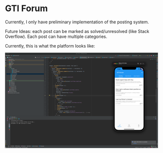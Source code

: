 # GTI Forum

Currently, I only have preliminary implementation of the posting system. 

Future Ideas: each post can be marked as solved/unresolved (like Stack Overflow). Each post can have multiple categories.

Currently, this is what the platform looks like:

![Prototype 1](screenshots/prototype_1.png)